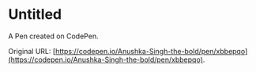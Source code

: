 # Untitled

A Pen created on CodePen.

Original URL: [https://codepen.io/Anushka-Singh-the-bold/pen/xbbepqo](https://codepen.io/Anushka-Singh-the-bold/pen/xbbepqo).


